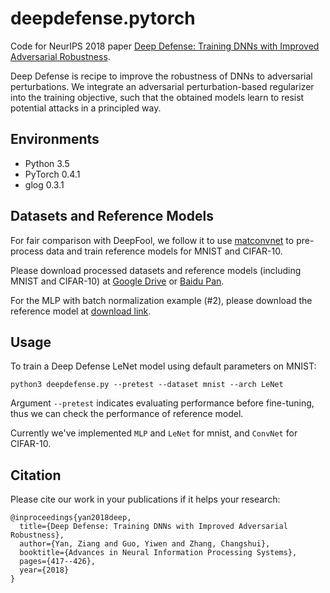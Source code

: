 # deepdefense.pytorch
Code for NeurIPS 2018 paper [Deep Defense: Training DNNs with Improved Adversarial Robustness](https://papers.nips.cc/paper/7324-deep-defense-training-dnns-with-improved-adversarial-robustness).

Deep Defense is recipe to improve the robustness of DNNs to adversarial perturbations. We integrate an adversarial perturbation-based regularizer into the training objective, such that the obtained models learn to resist potential attacks in a principled way.

## Environments
* Python 3.5
* PyTorch 0.4.1
* glog 0.3.1

## Datasets and Reference Models
For fair comparison with DeepFool, we follow it to use [matconvnet](https://github.com/vlfeat/matconvnet/releases/tag/v1.0-beta24) to pre-process data and train reference models for MNIST and CIFAR-10.

Please download processed datasets and reference models (including MNIST and CIFAR-10) at [Google Drive](https://drive.google.com/open?id=15xoZ-LUbc9GZpTlxmCJmvL_DR2qYEu2J) or [Baidu Pan](https://pan.baidu.com/s/1-TSXR8kVcat7IXtuE74nJg).

For the MLP with batch normalization example (#2), please download the reference model at [download link](https://drive.google.com/open?id=1Vy4xWeXhOX_QluYH33SHVE3q_KDOOBeF).

## Usage
To train a Deep Defense LeNet model using default parameters on MNIST:

```
python3 deepdefense.py --pretest --dataset mnist --arch LeNet
```

Argument ```--pretest``` indicates evaluating performance before fine-tuning, thus we can check the performance of reference model.

Currently we've implemented ```MLP``` and ```LeNet``` for mnist, and ```ConvNet``` for CIFAR-10.

## Citation
Please cite our work in your publications if it helps your research:

```
@inproceedings{yan2018deep,
  title={Deep Defense: Training DNNs with Improved Adversarial Robustness},
  author={Yan, Ziang and Guo, Yiwen and Zhang, Changshui},
  booktitle={Advances in Neural Information Processing Systems},
  pages={417--426},
  year={2018}
}
```
